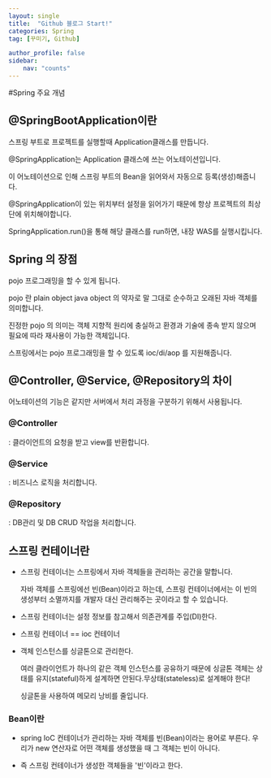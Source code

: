 ```yaml
---
layout: single
title:  "Github 블로그 Start!"
categories: Spring
tag: [꾸미기, Github]

author_profile: false
sidebar:
    nav: "counts"
---
```


#Spring 주요 개념

## @SpringBootApplication이란

스프링 부트로 프로젝트를 실행할때 Application클래스를 만듭니다.

@SpringApplication는 Application 클래스에 쓰는 어노테이션입니다.

이 어노테이션으로 인해 스프링 부트의 Bean을 읽어와서 자동으로 등록(생성)해줍니다.

@SpringApplication이 있는 위치부터 설정을 읽어가기 때문에 항상 프로젝트의 최상단에 위치해야합니다.

SpringApplication.run()을 통해 해당 클래스를 run하면, 내장 WAS를 실행시킵니다.

## Spring 의 장점

pojo 프로그래밍을 할 수 있게 됩니다. 

pojo 란 plain object java object 의 약자로 말 그대로 순수하고 오래된 자바 객체를 의미합니다. 

진정한 pojo 의 의미는 객체 지향적 원리에 충실하고 환경과 기술에 종속 받지 않으며 필요에 따라 재사용이 가능한 객체입니다. 

스프링에서는 pojo 프로그래밍을 할 수 있도록 ioc/di/aop 를 지원해줍니다.

## @Controller, @Service, @Repository의 차이

어노테이션의 기능은 같지만 서버에서 처리 과정을 구분하기 위해서 사용됩니다.

### @Controller

: 클라이언트의 요청을 받고 view를 반환합니다.

### @Service

: 비즈니스 로직을 처리합니다.

### @Repository

: DB관리 및 DB CRUD 작업을 처리합니다.

## 스프링 컨테이너란

- 스프링 컨테이너는 스프링에서 자바 객체들을 관리하는 공간을 말합니다. 

  자바 객체를 스프링에선 빈(Bean)이라고 하는데, 스프링 컨테이너에서는 이 빈의 생성부터 소멸까지를 개발자 대신 관리해주는 곳이라고 할 수 있습니다.

- 스프링 컨테이너는 설정 정보를 참고해서 의존관계를 주입(DI)한다.
- 스프링 컨테이너 == ioc 컨테이너
- 객체 인스턴스를 싱글톤으로 관리한다.

  여러 클라이언트가 하나의 같은 객체 인스턴스를 공유하기 때문에 싱글톤 객체는 상태를 유지(stateful)하게 설계하면 안된다.무상태(stateless)로 설계해야 한다!
    
  싱글톤을 사용하여 메모리 낭비를 줄입니다.

### Bean이란

- spring IoC 컨테이너가 관리하는 자바 객체를 빈(Bean)이라는 용어로 부른다. 
  우리가 new 연산자로 어떤 객체를 생성했을 때 그 객체는 빈이 아니다.
  
- 즉 스프링 컨테이너가 생성한 객체들을 '빈'이라고 한다.

